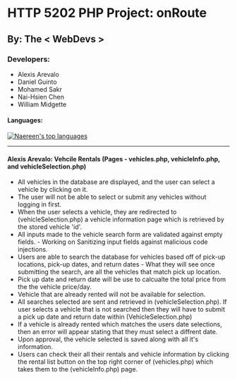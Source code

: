 # HTTP 5202 PHP Project: onRoute

## By: The < WebDevs >
### Developers:

- Alexis Arevalo
- Daniel Guinto
- Mohamed Sakr
- Nai-Hsien Chen
- William Midgette

#### Languages:

[![Naereen's top languages](https://github-readme-stats.vercel.app/api/top-langs/?username=alexsxnchez&theme=green-blue)](https://github.com/alexsxnchez/OnRoute/github-readme-stats)

---

#### Alexis Arevalo: Vehcile Rentals (Pages - vehicles.php, vehicleInfo.php, and vehicleSelection.php)

- All vehicles in the database are displayed, and the user can select a vehicle by clicking on it.
- The user will not be able to select or submit any vehicles without logging in first.
- When the user selects a vehicle, they are redirected to (vehicleSelection.php) a vehicle information page which is retrieved by the stored vehicle 'id'.
- All inputs made to the vehicle search form are validated against empty fields. - Working on Sanitizing input fields against malicious code injections.
- Users are able to search the database for vehicles based off of pick-up locations, pick-up dates, and return dates - What they will see once submitting the search, are all the vehicles that match pick up location.
- Pick up date and return date will be use to calcualte the total price from the the vehicle price/day.
- Vehicle that are already rented will not be available for selection.
- All searches selected are sent and retrieved in (vehicleSelection.php). If user selects a vehicle that is not searched then they will have to submit a pick up date and return date within (VehicleSelection.php)
- If a vehicle is already rented which matches the users date selections, then an error will appear stating that they must select a diffrent date.
- Upon approval, the vehicle selected is saved along with all it's information.
- Users can check their all their rentals and vehicle information by clicking the rental list button on the top right corner of (vehicles.php) which takes them to the (vehicleInfo.php) page.

